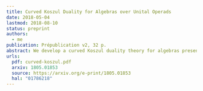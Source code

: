 ```yaml
---
title: Curved Koszul Duality for Algebras over Unital Operads
date: 2018-05-04
lastmod: 2018-08-10
status: preprint
authors:
  - me
publication: Prépublication v2, 32 p.
abstract: We develop a curved Koszul duality theory for algebras presented by quadratic-linear-constant relations over binary unital operads. As an application, we study Poisson n-algebras given by polynomial functions on a standard shifted symplectic space. We compute explicit resolutions of these algebras using curved Koszul duality. We use these resolutions to compute derived enveloping algebras and factorization homology on parallelized simply connected closed manifolds of these Poisson n-algebras.
urls:
  pdf: curved-koszul.pdf
  arxiv: 1805.01853
  source: https://arxiv.org/e-print/1805.01853
  hal: "01786218"
---
```

